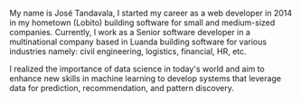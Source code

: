 My name is José Tandavala, I started my career as a web developer in 2014 in my hometown (Lobito) building software for small and medium-sized companies. Currently, I work as a Senior software developer in a multinational company based in Luanda building software for various industries namely: civil engineering, logistics, financial, HR, etc.

I realized the importance of data science in today's world and aim to enhance new skills in machine learning to develop systems that leverage data for prediction, recommendation, and pattern discovery.